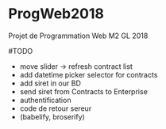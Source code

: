 # ProgWeb2018
Projet de Programmation Web M2 GL 2018

#TODO

* move slider -> refresh contract list
* add datetime picker selector for contracts
* add siret in our BD
* send siret from Contracts to Enterprise
* authentification
* code de retour sereur
* (babelify, broserify)